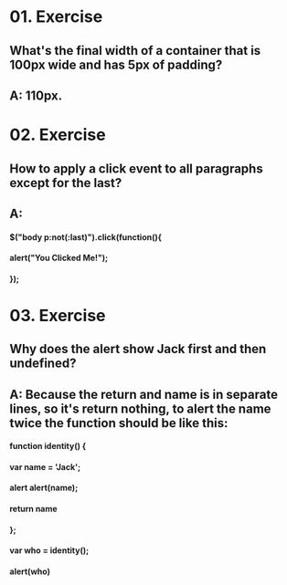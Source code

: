 # 01. Exercise
## What's the final width of a container that is 100px wide and has 5px of padding?
## A: 110px.

# 02. Exercise
## How to apply a click event to all paragraphs except for the last?
## A: 
#### $("body p:not(:last)").click(function(){
####   alert("You Clicked Me!");
#### });

# 03. Exercise
## Why does the alert show Jack first and then undefined?
## A: Because the return and name is in separate lines, so it's return nothing, to alert the name twice the function should be like this:
#### function identity() {
####     var name = 'Jack';
####    alert    alert(name);
####     return name
#### };

#### var who = identity();
#### alert(who)